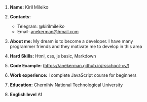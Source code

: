 1. **Name:** Kiril Mileiko

2. **Contacts:**
    - Telegram: @kirilmileiko
    - Email: anekerman@hmail.com
3. **About me:**
    My dream is to become a developer. I have many programmer friends and they motivate me to develop in this area

4. **Hard Skills:** Html, css, js basic, Markdown

5. **Code Example:** (https://anekerman.github.io/rsschool-cv/)

6. **Work experience:** I complete JavaScript course for beginners

7. **Education:** Chernihiv National Technological University

8. **English level** A1
